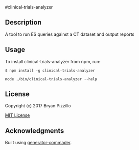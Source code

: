 #clinical-trials-analyzer

## Description

A tool to run ES queries against a CT dataset and output reports

## Usage

To install clinical-trials-analyzer from npm, run:

```
$ npm install -g clinical-trials-analyzer
```

```node ./bin/clinical-trials-analyzer --help```

## License

Copyright (c) 2017 Bryan Pizzillo

[MIT License](http://en.wikipedia.org/wiki/MIT_License)

## Acknowledgments

Built using [generator-commader](https://github.com/Hypercubed/generator-commander).
